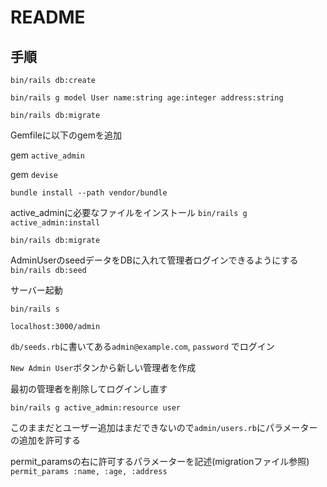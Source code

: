 # README

## 手順

`bin/rails db:create`

`bin/rails g model User name:string age:integer address:string`

`bin/rails db:migrate`

Gemfileに以下のgemを追加

gem `active_admin`

gem `devise`

`bundle install --path vendor/bundle`

active_adminに必要なファイルをインストール
`bin/rails g active_admin:install`

`bin/rails db:migrate`

AdminUserのseedデータをDBに入れて管理者ログインできるようにする
`bin/rails db:seed`

サーバー起動

`bin/rails s`

`localhost:3000/admin`

`db/seeds.rb`に書いてある`admin@example.com`, `password` でログイン

`New Admin User`ボタンから新しい管理者を作成

最初の管理者を削除してログインし直す

`bin/rails g active_admin:resource user`

このままだとユーザー追加はまだできないので`admin/users.rb`にパラメーターの追加を許可する

permit_paramsの右に許可するパラメーターを記述(migrationファイル参照)
`permit_params :name, :age, :address`










